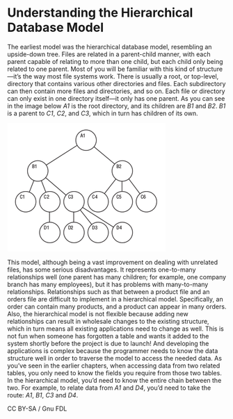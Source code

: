 
# Understanding the Hierarchical Database Model

The earliest model was the hierarchical database model, resembling an upside-down tree. Files are related in a parent-child manner, with each parent capable of relating to more than one child, but each child only being related to one parent. Most of you will be familiar with this kind of structure—it’s the way most file systems work. There is usually a root, or top-level, directory that contains various other directories and files. Each subdirectory can then contain more files and directories, and so on. Each file or directory can only exist in one directory itself—it only has one parent. As you can see in the image below *A1* is the root directory, and its children are *B1* and *B2*. *B1* is a parent to *C1*, *C2*, and *C3*, which in turn has children of its own.


![hierarchical_model2](../../../.gitbook/assets/understanding-the-hierarchical-database-model/+image/hierarchical_model2.png "hierarchical_model2")


This model, although being a vast improvement on dealing with unrelated files, has some serious disadvantages. It represents one-to-many relationships well (one parent has many children; for example, one company branch has many employees), but it has problems with many-to-many relationships. Relationships such as that between a product file and an orders file are difficult to implement in a hierarchical model. Specifically, an order can contain many products, and a product can appear in many orders. Also, the hierarchical model is not flexible because adding new relationships can result in wholesale changes to the existing structure, which in turn means all existing applications need to change as well. This is not fun when someone has forgotten a table and wants it added to the system shortly before the project is due to launch! And developing the applications is complex because the programmer needs to know the data structure well in order to traverse the model to access the needed data. As you’ve seen in the earlier chapters, when accessing data from two related tables, you only need to know the fields you require from those two tables. In the hierarchical model, you’d need to know the entire chain between the two. For example, to relate data from *A1* and *D4*, you’d need to take the route: *A1*, *B1*, *C3* and *D4*.


CC BY-SA / Gnu FDL

